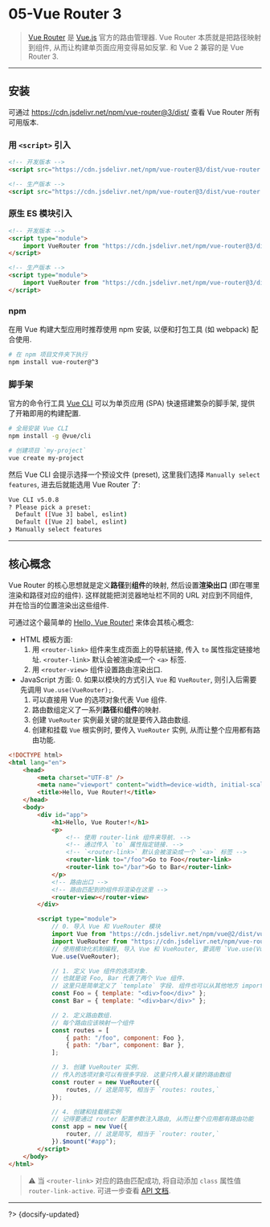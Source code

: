 # 05-Vue Router 3

> [Vue Router](https://v3.router.vuejs.org/zh/) 是 [Vue.js](https://v2.cn.vuejs.org/) 官方的路由管理器. Vue Router 本质就是把路径映射到组件, 从而让构建单页面应用变得易如反掌. 和 Vue 2 兼容的是 Vue Router 3.

---

## 安装

可通过 <https://cdn.jsdelivr.net/npm/vue-router@3/dist/> 查看 Vue Router 所有可用版本.

### 用 `<script>` 引入

```html
<!-- 开发版本 -->
<script src="https://cdn.jsdelivr.net/npm/vue-router@3/dist/vue-router.js"></script>

<!-- 生产版本 -->
<script src="https://cdn.jsdelivr.net/npm/vue-router@3/dist/vue-router.min.js"></script>
```

### 原生 ES 模块引入

```html
<!-- 开发版本 -->
<script type="module">
    import VueRouter from "https://cdn.jsdelivr.net/npm/vue-router@3/dist/vue-router.esm.browser.js";
</script>

<!-- 生产版本 -->
<script type="module">
    import VueRouter from "https://cdn.jsdelivr.net/npm/vue-router@3/dist/vue-router.esm.browser.min.js";
</script>
```

### npm

在用 Vue 构建大型应用时推荐使用 npm 安装, 以便和打包工具 (如 webpack) 配合使用.

```sh
# 在 npm 项目文件夹下执行
npm install vue-router@^3
```

### 脚手架

官方的命令行工具 [Vue CLI](https://cli.vuejs.org/zh/) 可以为单页应用 (SPA) 快速搭建繁杂的脚手架, 提供了开箱即用的构建配置.

```sh
# 全局安装 Vue CLI
npm install -g @vue/cli

# 创建项目 `my-project`
vue create my-project
```

然后 Vue CLI 会提示选择一个预设文件 (preset), 这里我们选择 `Manually select features`, 进去后就能选用 Vue Router 了:

```sh
Vue CLI v5.0.8
? Please pick a preset:
  Default ([Vue 3] babel, eslint)
  Default ([Vue 2] babel, eslint)
❯ Manually select features
```

---

## 核心概念

Vue Router 的核心思想就是定义**路径**到**组件**的映射, 然后设置**渲染出口** (即在哪里渲染和路径对应的组件). 这样就能把浏览器地址栏不同的 URL 对应到不同组件, 并在恰当的位置渲染出这些组件.

可通过这个最简单的 [Hello, Vue Router!](/_assets/_codes/hello-vue-router/ ':ignore') 来体会其核心概念:

- HTML 模板方面:
  1. 用 `<router-link>` 组件来生成页面上的导航链接, 传入 `to` 属性指定链接地址. `<router-link>` 默认会被渲染成一个 `<a>` 标签.
  2. 用 `<router-view>` 组件设置路由渲染出口.
- JavaScript 方面:
  0. 如果以模块的方式引入 `Vue` 和 `VueRouter`, 则引入后需要先调用 `Vue.use(VueRouter);`.
  1. 可以直接用 Vue 的选项对象代表 Vue 组件.
  2. 路由数组定义了一系列**路径**和**组件**的映射.
  3. 创建 `VueRouter` 实例最关键的就是要传入路由数组.
  4. 创建和挂载 `Vue` 根实例时, 要传入 `VueRouter` 实例, 从而让整个应用都有路由功能.

```html
<!DOCTYPE html>
<html lang="en">
    <head>
        <meta charset="UTF-8" />
        <meta name="viewport" content="width=device-width, initial-scale=1.0" />
        <title>Hello, Vue Router!</title>
    </head>
    <body>
        <div id="app">
            <h1>Hello, Vue Router!</h1>
            <p>
                <!-- 使用 router-link 组件来导航. -->
                <!-- 通过传入 `to` 属性指定链接. -->
                <!-- `<router-link>` 默认会被渲染成一个 `<a>` 标签 -->
                <router-link to="/foo">Go to Foo</router-link>
                <router-link to="/bar">Go to Bar</router-link>
            </p>
            <!-- 路由出口 -->
            <!-- 路由匹配到的组件将渲染在这里 -->
            <router-view></router-view>
        </div>

        <script type="module">
            // 0. 导入 Vue 和 VueRouter 模块
            import Vue from "https://cdn.jsdelivr.net/npm/vue@2/dist/vue.esm.browser.js";
            import VueRouter from "https://cdn.jsdelivr.net/npm/vue-router@3/dist/vue-router.esm.browser.js";
            // 使用模块化机制编程, 导入 Vue 和 VueRouter, 要调用 `Vue.use(VueRouter)`
            Vue.use(VueRouter);

            // 1. 定义 Vue 组件的选项对象.
            // 也就是说 Foo, Bar 代表了两个 Vue 组件.
            // 这里只是简单定义了 `template` 字段. 组件也可以从其他地方 import 进来
            const Foo = { template: "<div>foo</div>" };
            const Bar = { template: "<div>bar</div>" };

            // 2. 定义路由数组.
            // 每个路由应该映射一个组件
            const routes = [
                { path: "/foo", component: Foo },
                { path: "/bar", component: Bar },
            ];

            // 3. 创建 VueRouter 实例.
            // 传入的选项对象可以有很多字段. 这里只传入最关键的路由数组
            const router = new VueRouter({
                routes, // 这是简写, 相当于 `routes: routes,`
            });

            // 4. 创建和挂载根实例
            // 记得要通过 router 配置参数注入路由, 从而让整个应用都有路由功能
            const app = new Vue({
                router, // 这是简写, 相当于 `router: router,`
            }).$mount("#app");
        </script>
    </body>
</html>
```

> ⚠️ 当 `<router-link>` 对应的路由匹配成功, 将自动添加 `class` 属性值 `router-link-active`. 可进一步查看 [API 文档](https://v3.router.vuejs.org/zh/api/#router-link).



---

?> {docsify-updated}